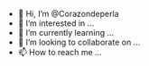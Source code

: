 - 👋 Hi, I’m @Corazondeperla
- 👀 I’m interested in ...
- 🌱 I’m currently learning ...
- 💞️ I’m looking to collaborate on ...
- 📫 How to reach me ...

<!---
Corazondeperla/Corazondeperla is a ✨ special ✨ repository because its `README.md` (this file) appears on your GitHub profile.
You can click the Preview link to take a look at your changes.
--->

